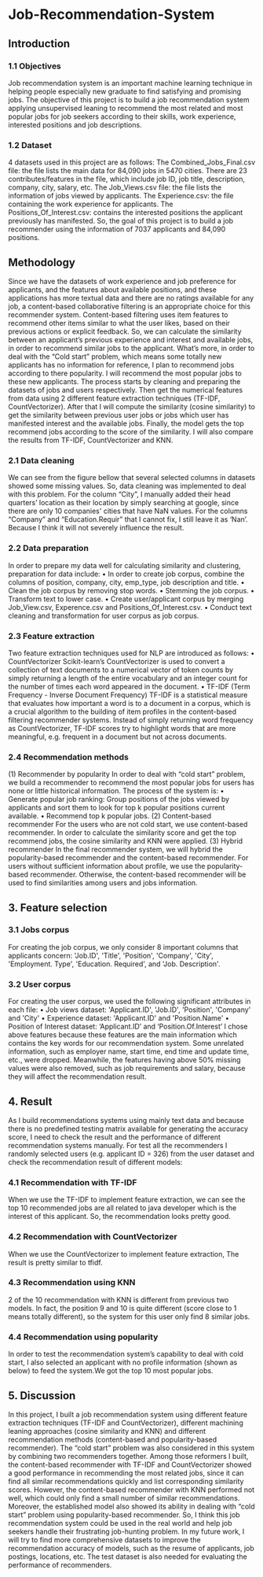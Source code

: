 # Job-Recommendation-System
## Introduction
### 1.1	Objectives
Job recommendation system is an important machine learning technique in helping people especially new graduate to find satisfying and promising jobs. The objective of this project is to build a job recommendation system applying unsupervised leaning to recommend the most related and most popular jobs for job seekers according to their skills, work experience, interested positions and job descriptions. 
### 1.2	Dataset
   4 datasets used in this project are as follows:
   The Combined_Jobs_Final.csv file: the file lists the main data for 84,090 jobs in 5470 cities. There are 23 contributes/features in the file, which include job ID, job title, description, company, city, salary, etc.
   The Job_Views.csv file: the file lists the information of jobs viewed by applicants. 
   The Experience.csv: the file containing the work experience for applicants.
   The Positions_Of_Interest.csv: contains the interested positions the applicant previously has manifested.
   So, the goal of this project is to build a job recommender using the information of 7037 applicants and 84,090 positions.
   
## Methodology
   Since we have the datasets of work experience and job preference for applicants, and the features about available positions, and these applications has more textual data and there are no ratings available for any job, a content-based collaborative filtering is an appropriate choice for this recommender system. 
   Content-based filtering uses item features to recommend other items similar to what the user likes, based on their previous actions or explicit feedback. So, we can calculate the similarity between an applicant’s previous experience and interest and available jobs, in order to recommend similar jobs to the applicant. What’s more, in order to deal with the “Cold start” problem, which means some totally new applicants has no information for reference, I plan to recommend jobs according to there popularity. I will recommend the most popular jobs to these new applicants.
   The process starts by cleaning and preparing the datasets of jobs and users respectively. Then get the numerical features from data using 2 different feature extraction techniques (TF-IDF, CountVectorizer). After that I will compute the similarity (cosine similarity) to get the similarity between previous user jobs or jobs which user has manifested interest and the available jobs. Finally, the model gets the top recommend jobs according to the score of the similarity. I will also compare the results from TF-IDF, CountVectorizer and KNN.
### 2.1	Data cleaning
   We can see from the figure bellow that several selected columns in datasets showed some missing values. So, data cleaning was implemented to deal with this problem. For the column “City”, I manually added their head quarters’ location as their location by simply searching at google, since there are only 10 companies' cities that have NaN values. For the columns “Company” and “Education.Requir” that I cannot fix, I still leave it as ‘Nan’. Because I think it will not severely influence the result.
### 2.2	Data preparation
   In order to prepare my data well for calculating similarity and clustering, preparation for data include:
   •	In order to create job corpus, combine the columns of position, company, city, emp_type, job description and title.
   •	Clean the job corpus by removing stop words.
   •	Stemming the job corpus.
   •	Transform text to lower case.
   •	Create user/applicant corpus by merging Job_View.csv, Experence.csv and Positions_Of_Interest.csv.
   •	Conduct text cleaning and transformation for user corpus as job corpus.
### 2.3	Feature extraction
   Two feature extraction techniques used for NLP are introduced as follows:
   •	CountVectorizer
   Scikit-learn’s CountVectorizer is used to convert a collection of text documents to a numerical vector of token counts by simply returning a length of the entire vocabulary and an integer count for the number of times each word appeared in the document.
   •	TF-IDF (Term Frequency - Inverse Document Frequency)
   TF-IDF is a statistical measure that evaluates how important a word is to a document in a corpus, which is a crucial algorithm to the building of item profiles in the content-based filtering recommender systems. Instead of simply returning word frequency as CountVectorizer, TF-IDF scores try to highlight words that are more meaningful, e.g. frequent in a document but not across documents.
### 2.4	Recommendation methods
(1)	Recommender by popularity
   In order to deal with “cold start” problem, we build a recommender to recommend the most popular jobs for users has none or little historical information. The process of the system is:
   •	Generate popular job ranking: Group positions of the jobs viewed by applicants and sort them to look for top k popular positions current available.
   •	Recommend top k popular jobs.
(2)	Content-based recommender
   For the users who are not cold start, we use content-based recommender. In order to calculate the similarity score and get the top recommend jobs, the cosine similarity and KNN were applied.
(3)	Hybrid recommender
   In the final recommender system, we will hybrid the popularity-based recommender and the content-based recommender. For users without sufficient information about profile, we use the popularity-based recommender. Otherwise, the content-based recommender will be used to find similarities among users and jobs information.
   
## 3.	Feature selection
### 3.1	Jobs corpus
   For creating the job corpus, we only consider 8 important columns that applicants concern: 'Job.ID', 'Title', 'Position', 'Company', 'City', 'Employment. Type', 'Education. Required', and 'Job. Description'.
### 3.2	User corpus
   For creating the user corpus, we used the following significant attributes in each file:
   •	Job views dataset: 'Applicant.ID', 'Job.ID', 'Position', 'Company' and 'City'
   •	Experience dataset: 'Applicant.ID' and 'Position.Name'
   •	Position of Interest dataset: ‘Applicant.ID’ and ‘Position.Of.Interest’
   I chose above features because these features are the main information which contains the key words for our recommendation system. Some unrelated information, such as employer name, start time, end time and update time, etc., were dropped. Meanwhile, the features having above 50% missing values were also removed, such as job requirements and salary, because they will affect the recommendation result.

## 4.	Result
   As I build recommendations systems using mainly text data and because there is no predefined testing matrix available for generating the accuracy score, I need to check the result and the performance of different recommendation systems manually.
   For test all the recommenders I randomly selected users (e.g. applicant ID = 326) from the user dataset and check the recommendation result of different models:
### 4.1	Recommendation with TF-IDF
   When we use the TF-IDF to implement feature extraction, we can see the top 10 recommended jobs are all related to java developer which is the interest of this applicant. So, the recommendation looks pretty good.
### 4.2	Recommendation with CountVectorizer
   When we use the CountVectorizer to implement feature extraction, The result is pretty similar to tfidf.
### 4.3	Recommendation using KNN
   2 of the 10 recommendation with KNN is different from previous two models. In fact, the position 9 and 10 is quite different (score close to 1 means totally different), so the system for this user only find 8 similar jobs.
### 4.4	Recommendation using popularity
   In order to test the recommendation system’s capability to deal with cold start, I also selected an applicant with no profile information (shown as below) to feed the system.We got the top 10 most popular jobs.
   
## 5.	Discussion
   In this project, I built a job recommendation system using different feature extraction techniques (TF-IDF and CountVectorizer), different machining leaning approaches (cosine similarity and KNN) and different recommendation methods (content-based and popularity-based recommender). The “cold start” problem was also considered in this system by combining two recommenders together. Among those reformers I built, the content-based recommender with TF-IDF and CountVectorizer showed a good performance in recommending the most related jobs, since it can find all similar recommendations quickly and list corresponding similarity scores. However, the content-based recommender with KNN performed not well, which could only find a small number of similar recommendations. Moreover, the established model also showed its ability in dealing with “cold start” problem using popularity-based recommender. So, I think this job recommendation system could be used in the real world and help job seekers handle their frustrating job-hunting problem.
   In my future work, I will try to find more comprehensive datasets to improve the recommendation accuracy of models, such as the resume of applicants, job postings, locations, etc. The test dataset is also needed for evaluating the performance of recommenders.





